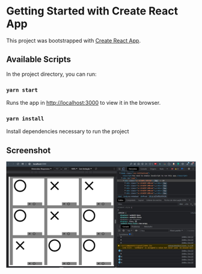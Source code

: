 # Getting Started with Create React App

This project was bootstrapped with [Create React App](https://github.com/facebook/create-react-app).

## Available Scripts

In the project directory, you can run:

### `yarn start`

Runs the app in [http://localhost:3000](http://localhost:3000) to view it in the browser.

### `yarn install`

Install dependencies necessary to run the project

## Screenshot

![screenShot](https://github.com/guiduck/jogo-da-velha/blob/main/public/images/appImg.jpeg)
